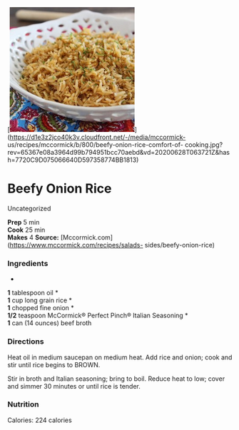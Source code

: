 ﻿

[![](./images/65bbbf50-e933-40e6-a601-5df89920206f.jpg)](https://d1e3z2jco40k3v.cloudfront.net/-/media/mccormick-
us/recipes/mccormick/b/800/beefy-onion-rice-comfort-of-
cooking.jpg?rev=65367e08a3964d99b794951bcc70aebd&vd=20200628T063721Z&hash=7720C9D075066640D597358774BB1813)

#  Beefy Onion Rice

Uncategorized

  
**Prep** 5 min  
**Cook** 25 min  
**Makes** 4
**Source:** [Mccormick.com](https://www.mccormick.com/recipes/salads-
sides/beefy-onion-rice)

###  Ingredients

  *  
**1** tablespoon oil
  *   
**1** cup long grain rice
  *   
**1** chopped fine onion
  *   
**1/2** teaspoon McCormick® Perfect Pinch® Italian Seasoning
  *   
**1** can (14 ounces) beef broth

###  Directions

Heat oil in medium saucepan on medium heat. Add rice and onion; cook and stir
until rice begins to BROWN.

Stir in broth and Italian seasoning; bring to boil. Reduce heat to low; cover
and simmer 30 minutes or until rice is tender.

###  Nutrition

Calories: 224 calories

